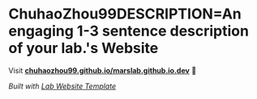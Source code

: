 
# ChuhaoZhou99DESCRIPTION=An engaging 1-3 sentence description of your lab.'s Website

Visit **[chuhaozhou99.github.io/marslab.github.io.dev](https://chuhaozhou99.github.io/marslab.github.io.dev)** 🚀

_Built with [Lab Website Template](https://greene-lab.gitbook.io/lab-website-template-docs)_
